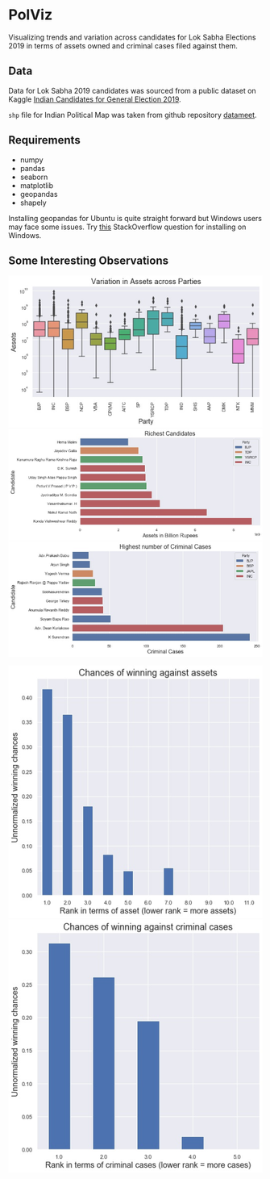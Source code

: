 # PolViz
Visualizing trends and variation across candidates for Lok Sabha Elections 2019 in terms of assets owned and criminal cases filed against them.

## Data
Data for Lok Sabha 2019 candidates was sourced from a public dataset on Kaggle [Indian Candidates for General Election 2019](https://www.kaggle.com/prakrutchauhan/indian-candidates-for-general-election-2019).

`shp` file for Indian Political Map was taken from github repository [datameet](https://github.com/datameet/maps).

## Requirements 
* numpy
* pandas
* seaborn
* matplotlib
* geopandas
* shapely

Installing geopandas for Ubuntu is quite straight forward but Windows users may face some issues. Try 
[this](https://stackoverflow.com/questions/56958421/pip-install-geopandas-on-windows) StackOverflow question for installing on Windows.

## Some Interesting Observations
<img src="./assets/party_assets.jpg" alt="party_assets" width="800x"/>

<img src="./assets/richest.jpg" alt="richest" width="800x"/>

<img src="./assets/most_criminal_cases.jpg" alt="most_criminal_cases" width="800x"/>

![win_assets](./assets/win_assets.jpg "") ![win_cases](./assets/win_cases.jpg "")
